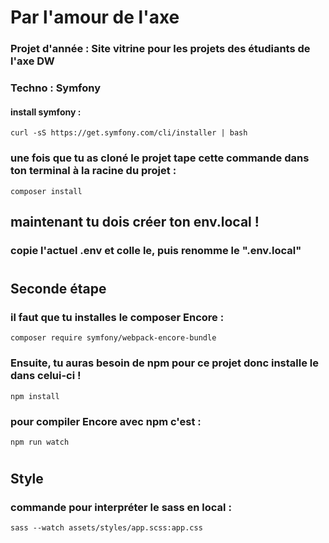 # Par l'amour de l'axe
### Projet d'année : Site vitrine pour les projets des étudiants de l'axe DW
### Techno : Symfony 
#### install symfony :
    curl -sS https://get.symfony.com/cli/installer | bash

### une fois que tu as cloné le projet tape cette commande dans ton terminal à la racine du projet : 
    composer install
## maintenant tu dois créer ton env.local !
### copie l'actuel .env et colle le, puis renomme le ".env.local"
#
## Seconde étape
### il faut que tu installes le composer Encore : 
    composer require symfony/webpack-encore-bundle
### Ensuite, tu auras besoin de npm pour ce projet donc installe le dans celui-ci !
    npm install
### pour compiler Encore avec npm c'est :
    npm run watch
#
## Style
### commande pour interpréter le sass en local :
    sass --watch assets/styles/app.scss:app.css
